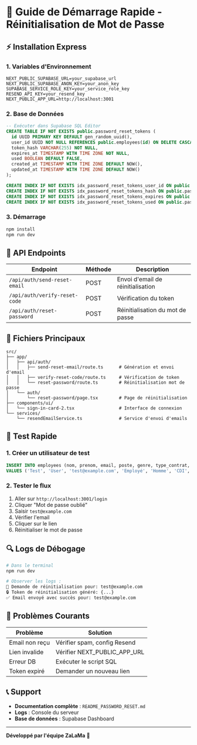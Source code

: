 # 🚀 Guide de Démarrage Rapide - Réinitialisation de Mot de Passe

## ⚡ Installation Express

### 1. Variables d'Environnement
```env
NEXT_PUBLIC_SUPABASE_URL=your_supabase_url
NEXT_PUBLIC_SUPABASE_ANON_KEY=your_anon_key
SUPABASE_SERVICE_ROLE_KEY=your_service_role_key
RESEND_API_KEY=your_resend_key
NEXT_PUBLIC_APP_URL=http://localhost:3001
```

### 2. Base de Données
```sql
-- Exécuter dans Supabase SQL Editor
CREATE TABLE IF NOT EXISTS public.password_reset_tokens (
  id UUID PRIMARY KEY DEFAULT gen_random_uuid(),
  user_id UUID NOT NULL REFERENCES public.employees(id) ON DELETE CASCADE,
  token_hash VARCHAR(255) NOT NULL,
  expires_at TIMESTAMP WITH TIME ZONE NOT NULL,
  used BOOLEAN DEFAULT FALSE,
  created_at TIMESTAMP WITH TIME ZONE DEFAULT NOW(),
  updated_at TIMESTAMP WITH TIME ZONE DEFAULT NOW()
);

CREATE INDEX IF NOT EXISTS idx_password_reset_tokens_user_id ON public.password_reset_tokens(user_id);
CREATE INDEX IF NOT EXISTS idx_password_reset_tokens_hash ON public.password_reset_tokens(token_hash);
CREATE INDEX IF NOT EXISTS idx_password_reset_tokens_expires ON public.password_reset_tokens(expires_at);
CREATE INDEX IF NOT EXISTS idx_password_reset_tokens_used ON public.password_reset_tokens(used);
```

### 3. Démarrage
```bash
npm install
npm run dev
```

## 🔗 API Endpoints

| Endpoint | Méthode | Description |
|----------|---------|-------------|
| `/api/auth/send-reset-email` | POST | Envoi d'email de réinitialisation |
| `/api/auth/verify-reset-code` | POST | Vérification du token |
| `/api/auth/reset-password` | POST | Réinitialisation du mot de passe |

## 📁 Fichiers Principaux

```
src/
├── app/
│   ├── api/auth/
│   │   ├── send-reset-email/route.ts      # Génération et envoi d'email
│   │   ├── verify-reset-code/route.ts     # Vérification de token
│   │   └── reset-password/route.ts        # Réinitialisation mot de passe
│   └── auth/
│       └── reset-password/page.tsx        # Page de réinitialisation
├── components/ui/
│   └── sign-in-card-2.tsx                 # Interface de connexion
└── services/
    └── resendEmailService.ts              # Service d'envoi d'emails
```

## 🧪 Test Rapide

### 1. Créer un utilisateur de test
```sql
INSERT INTO employees (nom, prenom, email, poste, genre, type_contrat, actif)
VALUES ('Test', 'User', 'test@example.com', 'Employé', 'Homme', 'CDI', true);
```

### 2. Tester le flux
1. Aller sur `http://localhost:3001/login`
2. Cliquer "Mot de passe oublié"
3. Saisir `test@example.com`
4. Vérifier l'email
5. Cliquer sur le lien
6. Réinitialiser le mot de passe

## 🔍 Logs de Débogage

```bash
# Dans le terminal
npm run dev

# Observer les logs :
🔐 Demande de réinitialisation pour: test@example.com
🔒 Token de réinitialisation généré: {...}
✅ Email envoyé avec succès pour: test@example.com
```

## 🚨 Problèmes Courants

| Problème | Solution |
|----------|----------|
| Email non reçu | Vérifier spam, config Resend |
| Lien invalide | Vérifier NEXT_PUBLIC_APP_URL |
| Erreur DB | Exécuter le script SQL |
| Token expiré | Demander un nouveau lien |

## 📞 Support

- **Documentation complète** : `README_PASSWORD_RESET.md`
- **Logs** : Console du serveur
- **Base de données** : Supabase Dashboard

---

**Développé par l'équipe ZaLaMa** 🚀 
